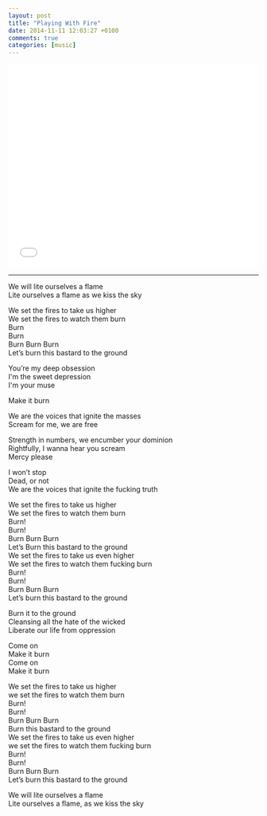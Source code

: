 ```yaml
---
layout: post
title: "Playing With Fire"
date: 2014-11-11 12:03:27 +0100
comments: true
categories: [music]
---
```


<iframe 
src="//www.youtube.com/embed/W_bKpbiMz3A?hl=hu_HU&hd=1&vq=hd720&rel=0&showinfo=0&modestbranding=0&autohide=1&showsearch=0&version=3&fs=1&iv_load_policy=3" 
width="100%" height="410" frameborder="0" allowfullscreen></iframe>

---

We will lite ourselves a flame  
Lite ourselves a flame as we kiss the sky

We set the fires to take us higher  
We set the fires to watch them burn  
Burn  
Burn  
Burn Burn Burn  
Let’s burn this bastard to the ground

You’re my deep obsession  
I'm the sweet depression  
I'm your muse

Make it burn

We are the voices that ignite the masses  
Scream for me, we are free

Strength in numbers, we encumber your dominion  
Rightfully, I wanna hear you scream  
Mercy please

I won’t stop  
Dead, or not  
We are the voices that ignite the fucking truth

We set the fires to take us higher  
We set the fires to watch them burn  
Burn!  
Burn!  
Burn Burn Burn  
Let’s Burn this bastard to the ground  
We set the fires to take us even higher  
We set the fires to watch them fucking burn  
Burn!  
Burn!  
Burn Burn Burn  
Let’s burn this bastard to the ground

Burn it to the ground  
Cleansing all the hate of the wicked  
Liberate our life from oppression

Come on  
Make it burn  
Come on  
Make it burn

We set the fires to take us higher  
we set the fires to watch them burn  
Burn!  
Burn!  
Burn Burn Burn  
Burn this bastard to the ground  
We set the fires to take us even higher  
we set the fires to watch them fucking burn  
Burn!  
Burn!  
Burn Burn Burn  
Let’s burn this bastard to the ground

We will lite ourselves a flame  
Lite ourselves a flame, as we kiss the sky